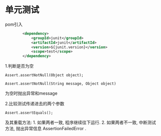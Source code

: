 # 单元测试

pom引入

```xml
		<dependency>
			<groupId>junit</groupId>
			<artifactId>junit</artifactId>
			<version>${junit.version}</version>
			<scope>test</scope>
		</dependency>
```





1.判断是否为空

`Assert.assertNotNull(Object object);`

`Assert.assertNotNull(String message, Object object)`

为空时抛出异常和message

2.比较测试传递进去的两个参数

`Assert.assertEquals();`

及其重载方法: 1. 如果两者一致, 程序继续往下运行. 2. 如果两者不一致, 中断测试方法, 抛出异常信息 AssertionFailedError .